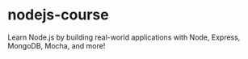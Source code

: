 # nodejs-course
Learn Node.js by building real-world applications with Node, Express, MongoDB, Mocha, and more!
